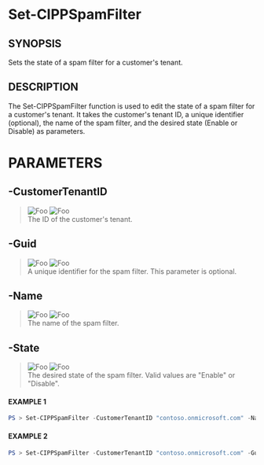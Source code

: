 # Set-CIPPSpamFilter
## SYNOPSIS
Sets the state of a spam filter for a customer's tenant.
## DESCRIPTION
The Set-CIPPSpamFilter function is used to edit the state of a spam filter for a customer's tenant. It takes the customer's tenant ID, a unique identifier (optional), the name of the spam filter, and the desired state (Enable or Disable) as parameters.
# PARAMETERS

## **-CustomerTenantID**
> ![Foo](https://img.shields.io/badge/Type-String-Blue?) ![Foo](https://img.shields.io/badge/Mandatory-TRUE-Red?) \
The ID of the customer's tenant.

  ## **-Guid**
> ![Foo](https://img.shields.io/badge/Type-Guid-Blue?) ![Foo](https://img.shields.io/badge/Mandatory-FALSE-Green?) \
A unique identifier for the spam filter. This parameter is optional.

  ## **-Name**
> ![Foo](https://img.shields.io/badge/Type-String-Blue?) ![Foo](https://img.shields.io/badge/Mandatory-TRUE-Red?) \
The name of the spam filter.

  ## **-State**
> ![Foo](https://img.shields.io/badge/Type-String-Blue?) ![Foo](https://img.shields.io/badge/Mandatory-TRUE-Red?) \
The desired state of the spam filter. Valid values are "Enable" or "Disable".

 #### EXAMPLE 1
```powershell
PS > Set-CIPPSpamFilter -CustomerTenantID "contoso.onmicrosoft.com" -Name "SpamFilter1" -State "Enable"
```
 #### EXAMPLE 2
```powershell
PS > Set-CIPPSpamFilter -CustomerTenantID "contoso.onmicrosoft.com" -Guid "abcdefg" -Name "SpamFilter2" -State "Disable"
```

